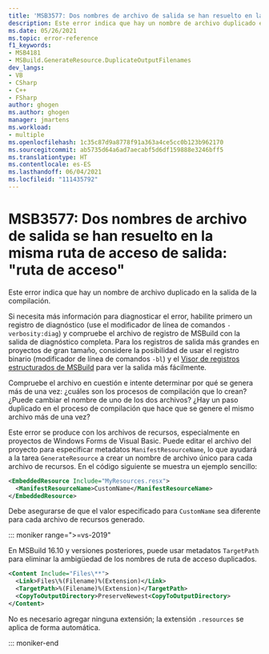 ```yaml
---
title: 'MSB3577: Dos nombres de archivo de salida se han resuelto en la misma ruta de acceso de salida: "ruta de acceso"'
description: Este error indica que hay un nombre de archivo duplicado en la salida de la compilación.
ms.date: 05/26/2021
ms.topic: error-reference
f1_keywords:
- MSB4181
- MSBuild.GenerateResource.DuplicateOutputFilenames
dev_langs:
- VB
- CSharp
- C++
- FSharp
author: ghogen
ms.author: ghogen
manager: jmartens
ms.workload:
- multiple
ms.openlocfilehash: 1c35c87d9a8778f91a363a4ce5cc0b123b962170
ms.sourcegitcommit: ab5735d64a6ad7aecabf5d6df159888e3246bff5
ms.translationtype: HT
ms.contentlocale: es-ES
ms.lasthandoff: 06/04/2021
ms.locfileid: "111435792"
---
```

# <a name="msb3577-two-output-file-names-resolved-to-the-same-output-path-path"></a>MSB3577: Dos nombres de archivo de salida se han resuelto en la misma ruta de acceso de salida: "ruta de acceso"

Este error indica que hay un nombre de archivo duplicado en la salida de la compilación.

Si necesita más información para diagnosticar el error, habilite primero un registro de diagnóstico (use el modificador de línea de comandos `-verbosity:diag`) y compruebe el archivo de registro de MSBuild con la salida de diagnóstico completa. Para los registros de salida más grandes en proyectos de gran tamaño, considere la posibilidad de usar el registro binario (modificador de línea de comandos `-bl`) y el [Visor de registros estructurados de MSBuild](https://msbuildlog.com/) para ver la salida más fácilmente.

Compruebe el archivo en cuestión e intente determinar por qué se genera más de una vez: ¿cuáles son los procesos de compilación que lo crean? ¿Puede cambiar el nombre de uno de los dos archivos?  ¿Hay un paso duplicado en el proceso de compilación que hace que se genere el mismo archivo más de una vez?

Este error se produce con los archivos de recursos, especialmente en proyectos de Windows Forms de Visual Basic. Puede editar el archivo del proyecto para especificar metadatos `ManifestResourceName`, lo que ayudará a la tarea `GenerateResource` a crear un nombre de archivo único para cada archivo de recursos. En el código siguiente se muestra un ejemplo sencillo:

```xml
<EmbeddedResource Include="MyResources.resx">
  <ManifestResourceName>CustomName</ManifestResourceName>
</EmbeddedResource>
```

Debe asegurarse de que el valor especificado para `CustomName` sea diferente para cada archivo de recursos generado.

::: moniker range=">=vs-2019"

En MSBuild 16.10 y versiones posteriores, puede usar metadatos `TargetPath` para eliminar la ambigüedad de los nombres de ruta de acceso duplicados.

```xml
<Content Include="Files\**">
  <Link>Files\%(Filename)%(Extension)</Link>
  <TargetPath>%(Filename)%(Extension)</TargetPath>
  <CopyToOutputDirectory>PreserveNewest<CopyToOutputDirectory>
</Content>
```

No es necesario agregar ninguna extensión; la extensión `.resources` se aplica de forma automática.

::: moniker-end


